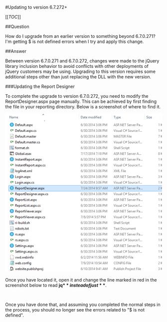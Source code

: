 #Updating to version 6.7.272+

[[_TOC_]]

##Question

How do I upgrade from an earlier version to something beyond 6.7.0.271? I'm getting $ is not defined errors when I try and apply this change.

##Answer

Between version 6.7.0.271 and 6.7.0.272, changes were made to the jQuery library inclusion behavior to avoid conflicts with other deployments of jQuery customers may be using. Upgrading to this version requires some additional steps other than just replacing the DLL with the new version.

###Updating the Report Designer

To complete the upgrade to version 6.7.0.272, you need to modify the ReportDesigner.aspx page manually. This can be achieved by first finding the file in your reporting directory. Below is a screenshot of where to find it.

![](/UpdatingReportDesigner-for-Izenda-v6-7-272/report_designer.png)

Once you have located it, open it and change the line marked in red in the screenshot below to read **jq$** instead of just **$**.

![]()

Once you have done that, and assuming you completed the normal steps in the process, you should no longer see the errors related to "$ is not defined".